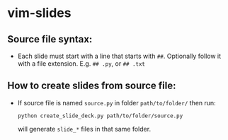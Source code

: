 # vim-slides

## Source file syntax:
  - Each slide must start with a line that starts with `##`. Optionally follow it with a file extension. E.g.
    `## .py`, or `## .txt`

## How to create slides from source file:
  - If source file is named `source.py` in folder `path/to/folder/` then run:
      ```
      python create_slide_deck.py path/to/folder/source.py
      ```
    will generate `slide_*` files in that same folder.
  
